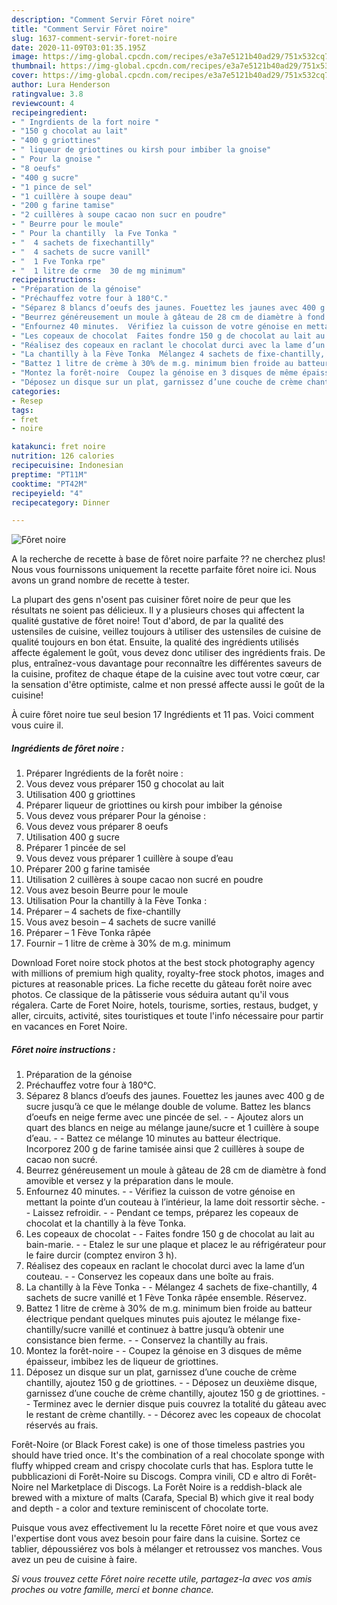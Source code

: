 ```yaml
---
description: "Comment Servir Fôret noire"
title: "Comment Servir Fôret noire"
slug: 1637-comment-servir-foret-noire
date: 2020-11-09T03:01:35.195Z
image: https://img-global.cpcdn.com/recipes/e3a7e5121b40ad29/751x532cq70/foret-noire-photo-principale-de-la-recette.jpg
thumbnail: https://img-global.cpcdn.com/recipes/e3a7e5121b40ad29/751x532cq70/foret-noire-photo-principale-de-la-recette.jpg
cover: https://img-global.cpcdn.com/recipes/e3a7e5121b40ad29/751x532cq70/foret-noire-photo-principale-de-la-recette.jpg
author: Lura Henderson
ratingvalue: 3.8
reviewcount: 4
recipeingredient:
- " Ingrdients de la fort noire "
- "150 g chocolat au lait"
- "400 g griottines"
- " liqueur de griottines ou kirsh pour imbiber la gnoise"
- " Pour la gnoise "
- "8 oeufs"
- "400 g sucre"
- "1 pince de sel"
- "1 cuillère à soupe deau"
- "200 g farine tamise"
- "2 cuillères à soupe cacao non sucr en poudre"
- " Beurre pour le moule"
- " Pour la chantilly  la Fve Tonka "
- "  4 sachets de fixechantilly"
- "  4 sachets de sucre vanill"
- "  1 Fve Tonka rpe"
- "  1 litre de crme  30 de mg minimum"
recipeinstructions:
- "Préparation de la génoise"
- "Préchauffez votre four à 180°C."
- "Séparez 8 blancs d’oeufs des jaunes. Fouettez les jaunes avec 400 g de sucre jusqu’à ce que le mélange double de volume. Battez les blancs d’oeufs en neige ferme avec une pincée de sel.  Ajoutez alors un quart des blancs en neige au mélange jaune/sucre et 1 cuillère à soupe d’eau.  Battez ce mélange 10 minutes au batteur électrique. Incorporez 200 g de farine tamisée ainsi que 2 cuillères à soupe de cacao non sucré."
- "Beurrez généreusement un moule à gâteau de 28 cm de diamètre à fond amovible et versez y la préparation dans le moule."
- "Enfournez 40 minutes.  Vérifiez la cuisson de votre génoise en mettant la pointe d’un couteau à l’intérieur, la lame doit ressortir sèche.  Laissez refroidir.  Pendant ce temps, préparez les copeaux de chocolat et la chantilly à la fève Tonka."
- "Les copeaux de chocolat  Faites fondre 150 g de chocolat au lait au bain-marie.  Etalez le sur une plaque et placez le au réfrigérateur pour le faire durcir (comptez environ 3 h)."
- "Réalisez des copeaux en raclant le chocolat durci avec la lame d’un couteau.  Conservez les copeaux dans une boîte au frais."
- "La chantilly à la Fève Tonka  Mélangez 4 sachets de fixe-chantilly, 4 sachets de sucre vanillé et 1 Fève Tonka râpée ensemble. Réservez."
- "Battez 1 litre de crème à 30% de m.g. minimum bien froide au batteur électrique pendant quelques minutes puis ajoutez le mélange fixe-chantilly/sucre vanillé et continuez à battre jusqu’à obtenir une consistance bien ferme.  Conservez la chantilly au frais."
- "Montez la forêt-noire  Coupez la génoise en 3 disques de même épaisseur, imbibez les de liqueur de griottines."
- "Déposez un disque sur un plat, garnissez d’une couche de crème chantilly, ajoutez 150 g de griottines.  Déposez un deuxième disque, garnissez d’une couche de crème chantilly, ajoutez 150 g de griottines.  Terminez avec le dernier disque puis couvrez la totalité du gâteau avec le restant de crème chantilly.  Décorez avec les copeaux de chocolat réservés au frais."
categories:
- Resep
tags:
- fret
- noire

katakunci: fret noire 
nutrition: 126 calories
recipecuisine: Indonesian
preptime: "PT11M"
cooktime: "PT42M"
recipeyield: "4"
recipecategory: Dinner

---
```



![Fôret noire](https://img-global.cpcdn.com/recipes/e3a7e5121b40ad29/751x532cq70/foret-noire-photo-principale-de-la-recette.jpg)

A la recherche de recette à base de fôret noire parfaite ?? ne cherchez plus! Nous vous fournissons uniquement la recette parfaite fôret noire ici. Nous avons un grand nombre de recette à tester.

La plupart des gens n'osent pas cuisiner fôret noire de peur que les résultats ne soient pas délicieux. Il y a plusieurs choses qui affectent la qualité gustative de fôret noire! Tout d'abord, de par la qualité des ustensiles de cuisine, veillez toujours à utiliser des ustensiles de cuisine de qualité toujours en bon état. Ensuite, la qualité des ingrédients utilisés affecte également le goût, vous devez donc utiliser des ingrédients frais. De plus, entraînez-vous davantage pour reconnaître les différentes saveurs de la cuisine, profitez de chaque étape de la cuisine avec tout votre cœur, car la sensation d'être optimiste, calme et non pressé affecte aussi le goût de la cuisine!

<!--inarticleads1-->

À cuire fôret noire tue seul besion 17 Ingrédients et 11 pas. Voici comment vous cuire il.

##### Ingrédients de fôret noire :

1. Préparer  Ingrédients de la forêt noire :
1. Vous devez vous préparer 150 g chocolat au lait
1. Utilisation 400 g griottines
1. Préparer  liqueur de griottines ou kirsh pour imbiber la génoise
1. Vous devez vous préparer  Pour la génoise :
1. Vous devez vous préparer 8 oeufs
1. Utilisation 400 g sucre
1. Préparer 1 pincée de sel
1. Vous devez vous préparer 1 cuillère à soupe d’eau
1. Préparer 200 g farine tamisée
1. Utilisation 2 cuillères à soupe cacao non sucré en poudre
1. Vous avez besoin  Beurre pour le moule
1. Utilisation  Pour la chantilly à la Fève Tonka :
1. Préparer  – 4 sachets de fixe-chantilly
1. Vous avez besoin  – 4 sachets de sucre vanillé
1. Préparer  – 1 Fève Tonka râpée
1. Fournir  – 1 litre de crème à 30% de m.g. minimum


Download Foret noire stock photos at the best stock photography agency with millions of premium high quality, royalty-free stock photos, images and pictures at reasonable prices. La fiche recette du gâteau forêt noire avec photos. Ce classique de la pâtisserie vous séduira autant qu&#39;il vous régalera. Carte de Foret Noire, hotels, tourisme, sorties, restaus, budget, y aller, circuits, activité, sites touristiques et toute l&#39;info nécessaire pour partir en vacances en Foret Noire. 

<!--inarticleads2-->

##### Fôret noire instructions :

1. Préparation de la génoise
1. Préchauffez votre four à 180°C.
1. Séparez 8 blancs d’oeufs des jaunes. Fouettez les jaunes avec 400 g de sucre jusqu’à ce que le mélange double de volume. Battez les blancs d’oeufs en neige ferme avec une pincée de sel. -  - Ajoutez alors un quart des blancs en neige au mélange jaune/sucre et 1 cuillère à soupe d’eau. -  - Battez ce mélange 10 minutes au batteur électrique. Incorporez 200 g de farine tamisée ainsi que 2 cuillères à soupe de cacao non sucré.
1. Beurrez généreusement un moule à gâteau de 28 cm de diamètre à fond amovible et versez y la préparation dans le moule.
1. Enfournez 40 minutes. -  - Vérifiez la cuisson de votre génoise en mettant la pointe d’un couteau à l’intérieur, la lame doit ressortir sèche. -  - Laissez refroidir. -  - Pendant ce temps, préparez les copeaux de chocolat et la chantilly à la fève Tonka.
1. Les copeaux de chocolat -  - Faites fondre 150 g de chocolat au lait au bain-marie. -  - Etalez le sur une plaque et placez le au réfrigérateur pour le faire durcir (comptez environ 3 h).
1. Réalisez des copeaux en raclant le chocolat durci avec la lame d’un couteau. -  - Conservez les copeaux dans une boîte au frais.
1. La chantilly à la Fève Tonka -  - Mélangez 4 sachets de fixe-chantilly, 4 sachets de sucre vanillé et 1 Fève Tonka râpée ensemble. Réservez.
1. Battez 1 litre de crème à 30% de m.g. minimum bien froide au batteur électrique pendant quelques minutes puis ajoutez le mélange fixe-chantilly/sucre vanillé et continuez à battre jusqu’à obtenir une consistance bien ferme. -  - Conservez la chantilly au frais.
1. Montez la forêt-noire -  - Coupez la génoise en 3 disques de même épaisseur, imbibez les de liqueur de griottines.
1. Déposez un disque sur un plat, garnissez d’une couche de crème chantilly, ajoutez 150 g de griottines. -  - Déposez un deuxième disque, garnissez d’une couche de crème chantilly, ajoutez 150 g de griottines. -  - Terminez avec le dernier disque puis couvrez la totalité du gâteau avec le restant de crème chantilly. -  - Décorez avec les copeaux de chocolat réservés au frais.


Forêt-Noire (or Black Forest cake) is one of those timeless pastries you should have tried once. It&#39;s the combination of a real chocolate sponge with fluffy whipped cream and crispy chocolate curls that has. Esplora tutte le pubblicazioni di Forêt-Noire su Discogs. Compra vinili, CD e altro di Forêt-Noire nel Marketplace di Discogs. La Forêt Noire is a reddish-black ale brewed with a mixture of malts (Carafa, Special B) which give it real body and depth - a color and texture reminiscent of chocolate torte. 

<!--inarticleads1-->

<p>
Puisque vous avez effectivement lu la recette Fôret noire et que vous avez l'expertise dont vous avez besoin pour faire dans la cuisine. Sortez ce tablier, dépoussiérez vos bols à mélanger et retroussez vos manches. Vous avez un peu de cuisine à faire.
</p>

<p>
<i>Si vous trouvez cette Fôret noire recette utile, partagez-la avec vos amis proches ou votre famille, merci et bonne chance.</i>
</p>
